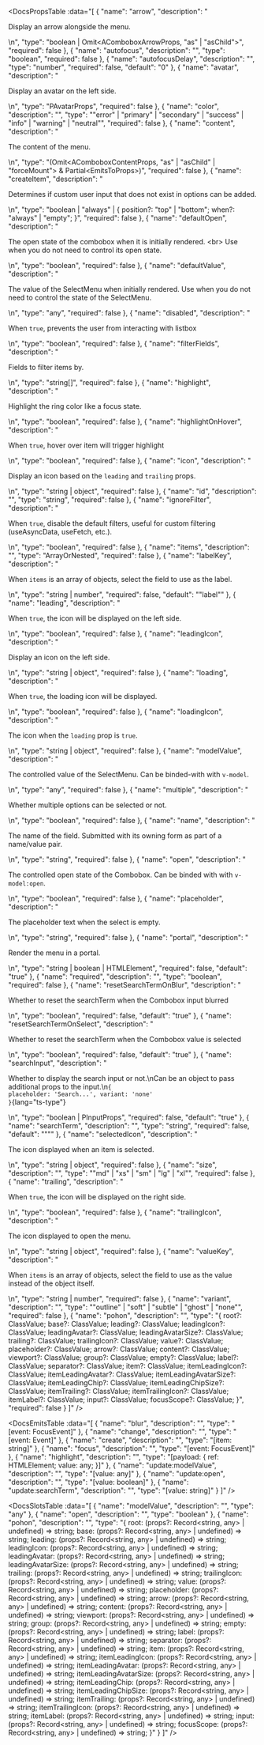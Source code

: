 <!-- This file was automatic generated. Do not edit it manually -->

<DocsPropsTable :data="[
  {
    "name": "arrow",
    "description": "<p>Display an arrow alongside the menu.</p>\n",
    "type": "boolean | Omit<AComboboxArrowProps, \"as\" | \"asChild\">",
    "required": false
  },
  {
    "name": "autofocus",
    "description": "",
    "type": "boolean",
    "required": false
  },
  {
    "name": "autofocusDelay",
    "description": "",
    "type": "number",
    "required": false,
    "default": "0"
  },
  {
    "name": "avatar",
    "description": "<p>Display an avatar on the left side.</p>\n",
    "type": "PAvatarProps",
    "required": false
  },
  {
    "name": "color",
    "description": "",
    "type": "\"error\" | \"primary\" | \"secondary\" | \"success\" | \"info\" | \"warning\" | \"neutral\"",
    "required": false
  },
  {
    "name": "content",
    "description": "<p>The content of the menu.</p>\n",
    "type": "(Omit<AComboboxContentProps, \"as\" | \"asChild\" | \"forceMount\"> & Partial<EmitsToProps<DismissableLayerEmits>>)",
    "required": false
  },
  {
    "name": "createItem",
    "description": "<p>Determines if custom user input that does not exist in options can be added.</p>\n",
    "type": "boolean | \"always\" | { position?: \"top\" | \"bottom\"; when?: \"always\" | \"empty\"; }",
    "required": false
  },
  {
    "name": "defaultOpen",
    "description": "<p>The open state of the combobox when it is initially rendered. &lt;br&gt; Use when you do not need to control its open state.</p>\n",
    "type": "boolean",
    "required": false
  },
  {
    "name": "defaultValue",
    "description": "<p>The value of the SelectMenu when initially rendered. Use when you do not need to control the state of the SelectMenu.</p>\n",
    "type": "any",
    "required": false
  },
  {
    "name": "disabled",
    "description": "<p>When <code>true</code>, prevents the user from interacting with listbox</p>\n",
    "type": "boolean",
    "required": false
  },
  {
    "name": "filterFields",
    "description": "<p>Fields to filter items by.</p>\n",
    "type": "string[]",
    "required": false
  },
  {
    "name": "highlight",
    "description": "<p>Highlight the ring color like a focus state.</p>\n",
    "type": "boolean",
    "required": false
  },
  {
    "name": "highlightOnHover",
    "description": "<p>When <code>true</code>, hover over item will trigger highlight</p>\n",
    "type": "boolean",
    "required": false
  },
  {
    "name": "icon",
    "description": "<p>Display an icon based on the <code>leading</code> and <code>trailing</code> props.</p>\n",
    "type": "string | object",
    "required": false
  },
  {
    "name": "id",
    "description": "",
    "type": "string",
    "required": false
  },
  {
    "name": "ignoreFilter",
    "description": "<p>When <code>true</code>, disable the default filters, useful for custom filtering (useAsyncData, useFetch, etc.).</p>\n",
    "type": "boolean",
    "required": false
  },
  {
    "name": "items",
    "description": "",
    "type": "ArrayOrNested<PSelectMenuItem>",
    "required": false
  },
  {
    "name": "labelKey",
    "description": "<p>When <code>items</code> is an array of objects, select the field to use as the label.</p>\n",
    "type": "string | number",
    "required": false,
    "default": "\"label\""
  },
  {
    "name": "leading",
    "description": "<p>When <code>true</code>, the icon will be displayed on the left side.</p>\n",
    "type": "boolean",
    "required": false
  },
  {
    "name": "leadingIcon",
    "description": "<p>Display an icon on the left side.</p>\n",
    "type": "string | object",
    "required": false
  },
  {
    "name": "loading",
    "description": "<p>When <code>true</code>, the loading icon will be displayed.</p>\n",
    "type": "boolean",
    "required": false
  },
  {
    "name": "loadingIcon",
    "description": "<p>The icon when the <code>loading</code> prop is <code>true</code>.</p>\n",
    "type": "string | object",
    "required": false
  },
  {
    "name": "modelValue",
    "description": "<p>The controlled value of the SelectMenu. Can be binded-with with <code>v-model</code>.</p>\n",
    "type": "any",
    "required": false
  },
  {
    "name": "multiple",
    "description": "<p>Whether multiple options can be selected or not.</p>\n",
    "type": "boolean",
    "required": false
  },
  {
    "name": "name",
    "description": "<p>The name of the field. Submitted with its owning form as part of a name/value pair.</p>\n",
    "type": "string",
    "required": false
  },
  {
    "name": "open",
    "description": "<p>The controlled open state of the Combobox. Can be binded with with <code>v-model:open</code>.</p>\n",
    "type": "boolean",
    "required": false
  },
  {
    "name": "placeholder",
    "description": "<p>The placeholder text when the select is empty.</p>\n",
    "type": "string",
    "required": false
  },
  {
    "name": "portal",
    "description": "<p>Render the menu in a portal.</p>\n",
    "type": "string | boolean | HTMLElement",
    "required": false,
    "default": "true"
  },
  {
    "name": "required",
    "description": "",
    "type": "boolean",
    "required": false
  },
  {
    "name": "resetSearchTermOnBlur",
    "description": "<p>Whether to reset the searchTerm when the Combobox input blurred</p>\n",
    "type": "boolean",
    "required": false,
    "default": "true"
  },
  {
    "name": "resetSearchTermOnSelect",
    "description": "<p>Whether to reset the searchTerm when the Combobox value is selected</p>\n",
    "type": "boolean",
    "required": false,
    "default": "true"
  },
  {
    "name": "searchInput",
    "description": "<p>Whether to display the search input or not.\nCan be an object to pass additional props to the input.\n<code>{ placeholder: 'Search...', variant: 'none' }</code>{lang=&quot;ts-type&quot;}</p>\n",
    "type": "boolean | PInputProps<AcceptableValue>",
    "required": false,
    "default": "true"
  },
  {
    "name": "searchTerm",
    "description": "",
    "type": "string",
    "required": false,
    "default": "\"\""
  },
  {
    "name": "selectedIcon",
    "description": "<p>The icon displayed when an item is selected.</p>\n",
    "type": "string | object",
    "required": false
  },
  {
    "name": "size",
    "description": "",
    "type": "\"md\" | \"xs\" | \"sm\" | \"lg\" | \"xl\"",
    "required": false
  },
  {
    "name": "trailing",
    "description": "<p>When <code>true</code>, the icon will be displayed on the right side.</p>\n",
    "type": "boolean",
    "required": false
  },
  {
    "name": "trailingIcon",
    "description": "<p>The icon displayed to open the menu.</p>\n",
    "type": "string | object",
    "required": false
  },
  {
    "name": "valueKey",
    "description": "<p>When <code>items</code> is an array of objects, select the field to use as the value instead of the object itself.</p>\n",
    "type": "string | number",
    "required": false
  },
  {
    "name": "variant",
    "description": "",
    "type": "\"outline\" | \"soft\" | \"subtle\" | \"ghost\" | \"none\"",
    "required": false
  },
  {
    "name": "pohon",
    "description": "",
    "type": "{ root?: ClassValue; base?: ClassValue; leading?: ClassValue; leadingIcon?: ClassValue; leadingAvatar?: ClassValue; leadingAvatarSize?: ClassValue; trailing?: ClassValue; trailingIcon?: ClassValue; value?: ClassValue; placeholder?: ClassValue; arrow?: ClassValue; content?: ClassValue; viewport?: ClassValue; group?: ClassValue; empty?: ClassValue; label?: ClassValue; separator?: ClassValue; item?: ClassValue; itemLeadingIcon?: ClassValue; itemLeadingAvatar?: ClassValue; itemLeadingAvatarSize?: ClassValue; itemLeadingChip?: ClassValue; itemLeadingChipSize?: ClassValue; itemTrailing?: ClassValue; itemTrailingIcon?: ClassValue; itemLabel?: ClassValue; input?: ClassValue; focusScope?: ClassValue; }",
    "required": false
  }
]" />

<DocsEmitsTable :data="[
  {
    "name": "blur",
    "description": "",
    "type": "[event: FocusEvent]"
  },
  {
    "name": "change",
    "description": "",
    "type": "[event: Event]"
  },
  {
    "name": "create",
    "description": "",
    "type": "[item: string]"
  },
  {
    "name": "focus",
    "description": "",
    "type": "[event: FocusEvent]"
  },
  {
    "name": "highlight",
    "description": "",
    "type": "[payload: { ref: HTMLElement; value: any; }]"
  },
  {
    "name": "update:modelValue",
    "description": "",
    "type": "[value: any]"
  },
  {
    "name": "update:open",
    "description": "",
    "type": "[value: boolean]"
  },
  {
    "name": "update:searchTerm",
    "description": "",
    "type": "[value: string]"
  }
]" />

<DocsSlotsTable :data="[
  {
    "name": "modelValue",
    "description": "",
    "type": "any"
  },
  {
    "name": "open",
    "description": "",
    "type": "boolean"
  },
  {
    "name": "pohon",
    "description": "",
    "type": "{ root: (props?: Record<string, any> | undefined) => string; base: (props?: Record<string, any> | undefined) => string; leading: (props?: Record<string, any> | undefined) => string; leadingIcon: (props?: Record<string, any> | undefined) => string; leadingAvatar: (props?: Record<string, any> | undefined) => string; leadingAvatarSize: (props?: Record<string, any> | undefined) => string; trailing: (props?: Record<string, any> | undefined) => string; trailingIcon: (props?: Record<string, any> | undefined) => string; value: (props?: Record<string, any> | undefined) => string; placeholder: (props?: Record<string, any> | undefined) => string; arrow: (props?: Record<string, any> | undefined) => string; content: (props?: Record<string, any> | undefined) => string; viewport: (props?: Record<string, any> | undefined) => string; group: (props?: Record<string, any> | undefined) => string; empty: (props?: Record<string, any> | undefined) => string; label: (props?: Record<string, any> | undefined) => string; separator: (props?: Record<string, any> | undefined) => string; item: (props?: Record<string, any> | undefined) => string; itemLeadingIcon: (props?: Record<string, any> | undefined) => string; itemLeadingAvatar: (props?: Record<string, any> | undefined) => string; itemLeadingAvatarSize: (props?: Record<string, any> | undefined) => string; itemLeadingChip: (props?: Record<string, any> | undefined) => string; itemLeadingChipSize: (props?: Record<string, any> | undefined) => string; itemTrailing: (props?: Record<string, any> | undefined) => string; itemTrailingIcon: (props?: Record<string, any> | undefined) => string; itemLabel: (props?: Record<string, any> | undefined) => string; input: (props?: Record<string, any> | undefined) => string; focusScope: (props?: Record<string, any> | undefined) => string; }"
  }
]" />
